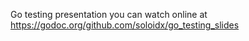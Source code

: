 Go testing presentation you can watch online at https://godoc.org/github.com/soloidx/go_testing_slides

